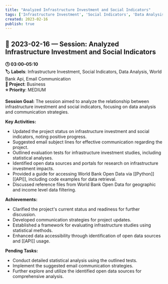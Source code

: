 ```yaml
---
title: "Analyzed Infrastructure Investment and Social Indicators"
tags: ['Infrastructure Investment', 'Social Indicators', 'Data Analysis', 'World Bank Api', 'Email Communication']
created: 2023-02-16
publish: true
---
```


## 📅 2023-02-16 — Session: Analyzed Infrastructure Investment and Social Indicators

**🕒 03:00–05:10**  
**🏷️ Labels**: Infrastructure Investment, Social Indicators, Data Analysis, World Bank Api, Email Communication  
**📂 Project**: Business  
**⭐ Priority**: MEDIUM  


**Session Goal:**
The session aimed to analyze the relationship between infrastructure investment and social indicators, focusing on data analysis and communication strategies.

**Key Activities:**
- Updated the project status on infrastructure investment and social indicators, noting positive progress.
- Suggested email subject lines for effective communication regarding the project.
- Outlined evaluation tests for infrastructure investment studies, including statistical analyses.
- Identified open data sources and portals for research on infrastructure investment impacts.
- Provided a guide for accessing World Bank Open Data via [[Python]] [[API]], including code examples for data retrieval.
- Discussed reference files from World Bank Open Data for geographic and income level data filtering.

**Achievements:**
- Clarified the project's current status and readiness for further discussion.
- Developed communication strategies for project updates.
- Established a framework for evaluating infrastructure studies using statistical methods.
- Enhanced data accessibility through identification of open data sources and [[API]] usage.

**Pending Tasks:**
- Conduct detailed statistical analysis using the outlined tests.
- Implement the suggested email communication strategies.
- Further explore and utilize the identified open data sources for comprehensive analysis.
